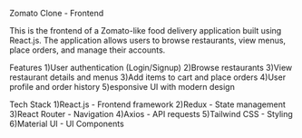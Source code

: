 Zomato Clone - Frontend

This is the frontend of a Zomato-like food delivery application built using React.js. The application allows users to browse restaurants, view menus, place orders, and manage their accounts.

Features
1)User authentication (Login/Signup)
2)Browse restaurants
3)View restaurant details and menus
3)Add items to cart and place orders
4)User profile and order history
5)esponsive UI with modern design

Tech Stack
1)React.js - Frontend framework
2)Redux - State management
3)React Router - Navigation
4)Axios - API requests
5)Tailwind CSS - Styling
6)Material UI - UI Components
